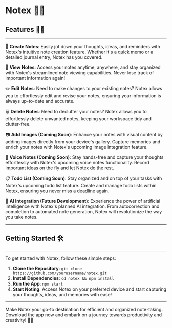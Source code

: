 

# Notex 📝✨



## Features 🚀📌

---

📝 **Create Notes**: Easily jot down your thoughts, ideas, and reminders with Notex's intuitive note creation feature. Whether it's a quick memo or a detailed journal entry, Notex has you covered.

👀 **View Notes**: Access your notes anytime, anywhere, and stay organized with Notex's streamlined note viewing capabilities. Never lose track of important information again!

✏️ **Edit Notes**: Need to make changes to your existing notes? Notex allows you to effortlessly edit and revise your notes, ensuring your information is always up-to-date and accurate.

🗑️ **Delete Notes**: Need to declutter your notes? Notex allows you to effortlessly delete unwanted notes, keeping your workspace tidy and clutter-free.

📷 **Add Images (Coming Soon)**: Enhance your notes with visual content by adding images directly from your device's gallery. Capture memories and enrich your notes with Notex's upcoming image integration feature.

🎤 **Voice Notes (Coming Soon)**: Stay hands-free and capture your thoughts effortlessly with Notex's upcoming voice notes functionality. Record important ideas on the fly and let Notex do the rest.

📋 **Todo List (Coming Soon)**: Stay organized and on top of your tasks with Notex's upcoming todo list feature. Create and manage todo lists within Notex, ensuring you never miss a deadline again.

🤖 **AI Integration (Future Development)**: Experience the power of artificial intelligence with Notex's planned AI integration. From autocorrection and completion to automated note generation, Notex will revolutionize the way you take notes.

---

## Getting Started 🛠️

---

To get started with Notex, follow these simple steps:

1. **Clone the Repository**: `git clone https://github.com/yourusername/notex.git`
2. **Install Dependencies**: `cd notex && npm install`
3. **Run the App**: `npm start`
4. **Start Noting**: Access Notex on your preferred device and start capturing your thoughts, ideas, and memories with ease!

---


Make Notex your go-to destination for efficient and organized note-taking. Download the app now and embark on a journey towards productivity and creativity! 🚀📝
